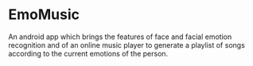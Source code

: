 # EmoMusic

An android app which brings the features of face and facial emotion recognition and of an online music player to generate a playlist of songs according to the current emotions of the person.
